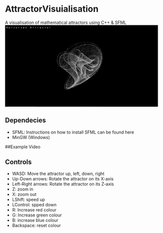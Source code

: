 # AttractorVisuialisation
A visualisation of mathematical attractors using C++ &amp; SFML 
<img src="./Screenshot.png">

## Dependecies
- SFML: Instructions on how to install SFML can be found <a src="https://www.sfml-dev.org/tutorials/2.5/start-vc.php">here</a>
- MinGW (Windows)

##Example Video
<a src="https://www.youtube.com/watch?v=TB8PrRNOKAM"></a>

## Controls 
- WASD: Move the attractor up, left, down, right 
- Up-Down arrows: Rotate the attractor on its X-axis
- Left-Right arrows: Rotate the attractor on its Z-axis
- Z: zoom in
- X: zoom out
- LShift: speed up
- LControl: spped down
- R: Increase red colour
- G: Increase green colour
- B: increase blue colour
- Backspace: reset colour

